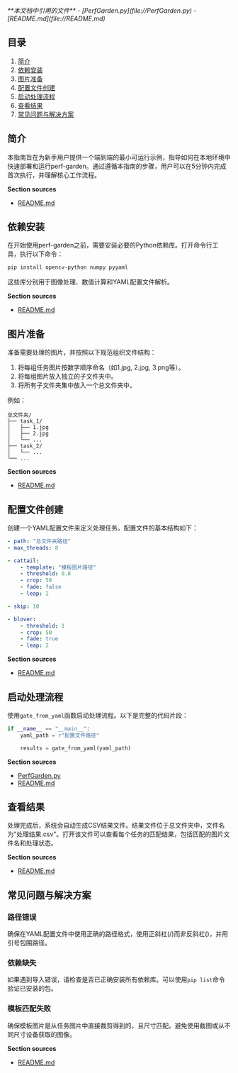 <cite>
**本文档中引用的文件**   
- [PerfGarden.py](file://PerfGarden.py)
- [README.md](file://README.md)
</cite>

## 目录
1. [简介](#简介)
2. [依赖安装](#依赖安装)
3. [图片准备](#图片准备)
4. [配置文件创建](#配置文件创建)
5. [启动处理流程](#启动处理流程)
6. [查看结果](#查看结果)
7. [常见问题与解决方案](#常见问题与解决方案)

## 简介
本指南旨在为新手用户提供一个端到端的最小可运行示例，指导如何在本地环境中快速部署和运行perf-garden。通过遵循本指南的步骤，用户可以在5分钟内完成首次执行，并理解核心工作流程。

**Section sources**
- [README.md](file://README.md#L1-L236)

## 依赖安装
在开始使用perf-garden之前，需要安装必要的Python依赖库。打开命令行工具，执行以下命令：

```bash
pip install opencv-python numpy pyyaml
```

这些库分别用于图像处理、数值计算和YAML配置文件解析。

**Section sources**
- [README.md](file://README.md#L25-L26)

## 图片准备
准备需要处理的图片，并按照以下规范组织文件结构：

1. 将每组任务图片按数字顺序命名（如1.jpg, 2.jpg, 3.png等）。
2. 将每组图片放入独立的子文件夹中。
3. 将所有子文件夹集中放入一个总文件夹中。

例如：
```
总文件夹/
├── task_1/
│   ├── 1.jpg
│   ├── 2.jpg
│   └── ...
├── task_2/
│   └── ...
└── ...
```

**Section sources**
- [README.md](file://README.md#L27-L28)

## 配置文件创建
创建一个YAML配置文件来定义处理任务。配置文件的基本结构如下：

```yaml
- path: "总文件夹路径"
- max_threads: 8

- cattail:
    - template: "模板图片路径"
    - threshold: 0.8
    - crop: 50
    - fade: false
    - leap: 2

- skip: 10

- blover:
    - threshold: 1
    - crop: 50
    - fade: true
    - leap: 2
```

**Section sources**
- [README.md](file://README.md#L30-L75)

## 启动处理流程
使用`gate_from_yaml`函数启动处理流程。以下是完整的代码片段：

```python
if __name__ == "__main__":
    yaml_path = r"配置文件路径"

    results = gate_from_yaml(yaml_path)
```

**Section sources**
- [PerfGarden.py](file://PerfGarden.py#L275-L359)
- [README.md](file://README.md#L240-L245)

## 查看结果
处理完成后，系统会自动生成CSV结果文件。结果文件位于总文件夹中，文件名为"处理结果.csv"。打开该文件可以查看每个任务的匹配结果，包括匹配的图片文件名和处理状态。

**Section sources**
- [README.md](file://README.md#L247-L259)

## 常见问题与解决方案
### 路径错误
确保在YAML配置文件中使用正确的路径格式，使用正斜杠(/)而非反斜杠(\)，并用引号包围路径。

### 依赖缺失
如果遇到导入错误，请检查是否已正确安装所有依赖库。可以使用`pip list`命令验证已安装的包。

### 模板匹配失败
确保模板图片是从任务图片中直接裁剪得到的，且尺寸匹配。避免使用截图或从不同尺寸设备获取的图像。

**Section sources**
- [README.md](file://README.md#L261-L275)